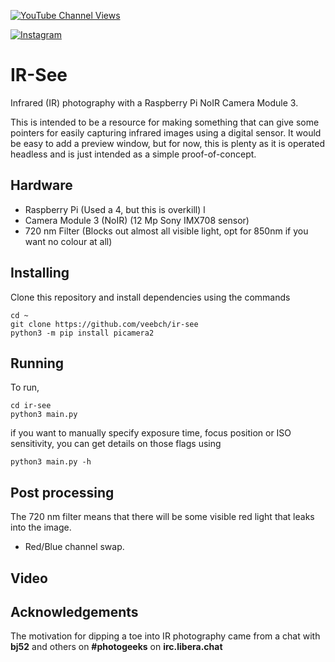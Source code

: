 
[![YouTube Channel Views](https://img.shields.io/youtube/channel/views/UCz5BOU9J9pB_O0B8-rDjCWQ?label=YouTube&style=social)](https://www.youtube.com/channel/UCz5BOU9J9pB_O0B8-rDjCWQ)

[![Instagram](https://img.shields.io/badge/Instagram-E4405F?style=for-the-badge&logo=instagram&logoColor=white)](https://www.instagram.com/v_e_e_b/)


#  IR-See

Infrared (IR) photography with a Raspberry Pi NoIR Camera Module 3. 

This is intended to be a resource for making something that can give some pointers for easily capturing infrared images using a digital sensor. It would be easy to add a preview window, but for now, this is plenty as it is operated headless and is just intended as a simple proof-of-concept.
 
## Hardware

- Raspberry Pi                  (Used a 4, but this is overkill) l
- Camera Module 3 (NoIR)        (12 Mp Sony IMX708 sensor)
- 720 nm Filter                 (Blocks out almost all visible light, opt for 850nm if you want no colour at all)

## Installing

Clone this repository and install dependencies using the commands

``` 
cd ~
git clone https://github.com/veebch/ir-see
python3 -m pip install picamera2
```


## Running

To run, 

``` 
cd ir-see
python3 main.py
```

if you want to manually specify exposure time, focus position or ISO sensitivity, you can get details on those flags using

```
python3 main.py -h
```
## Post processing 

The 720 nm filter means that there will be some visible red light that leaks into the image. 

- Red/Blue channel swap.

## Video

## Acknowledgements

The motivation for dipping a toe into IR photography came from a chat with **bj52** and others on **#photogeeks** on **irc.libera.chat**
